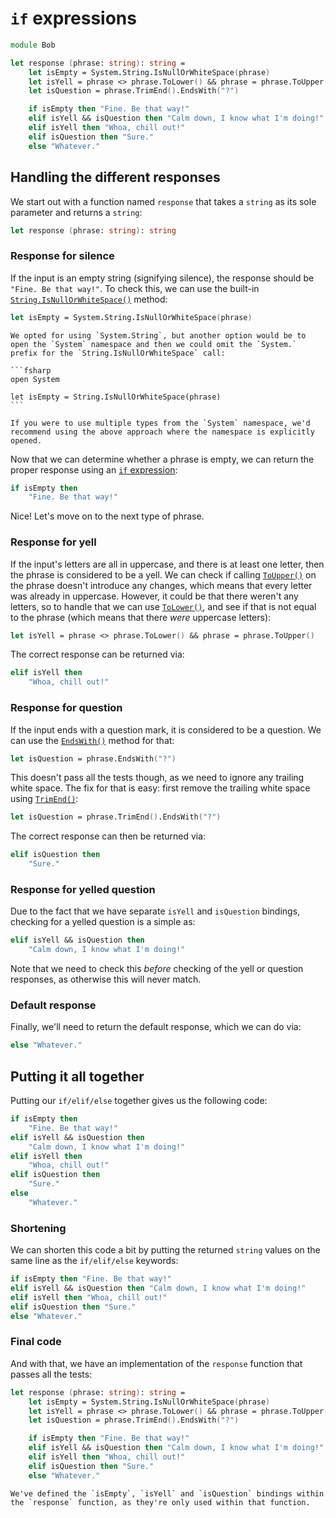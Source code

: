 # `if` expressions

```fsharp
module Bob

let response (phrase: string): string =
    let isEmpty = System.String.IsNullOrWhiteSpace(phrase)
    let isYell = phrase <> phrase.ToLower() && phrase = phrase.ToUpper()
    let isQuestion = phrase.TrimEnd().EndsWith("?")

    if isEmpty then "Fine. Be that way!"
    elif isYell && isQuestion then "Calm down, I know what I'm doing!"
    elif isYell then "Whoa, chill out!"
    elif isQuestion then "Sure."
    else "Whatever."
```

## Handling the different responses

We start out with a function named `response` that takes a `string` as its sole parameter and returns a `string`:

```fsharp
let response (phrase: string): string
```

### Response for silence

If the input is an empty string (signifying silence), the response should be `"Fine. Be that way!"`.
To check this, we can use the built-in [`String.IsNullOrWhiteSpace()`][string.isnullorwhitespace] method:

```fsharp
let isEmpty = System.String.IsNullOrWhiteSpace(phrase)
```

````exercism/note
We opted for using `System.String`, but another option would be to open the `System` namespace and then we could omit the `System.` prefix for the `String.IsNullOrWhiteSpace` call:

```fsharp
open System

let isEmpty = String.IsNullOrWhiteSpace(phrase)
```

If you were to use multiple types from the `System` namespace, we'd recommend using the above approach where the namespace is explicitly opened.
````

Now that we can determine whether a phrase is empty, we can return the proper response using an [`if` expression][if-expressions]:

```fsharp
if isEmpty then
    "Fine. Be that way!"
```

Nice! Let's move on to the next type of phrase.

### Response for yell

If the input's letters are all in uppercase, and there is at least one letter, then the phrase is considered to be a yell.
We can check if calling [`ToUpper()`][string.toupper] on the phrase doesn't introduce any changes, which means that every letter was already in uppercase.
However, it could be that there weren't any letters, so to handle that we can use [`ToLower()`][string.tolower], and see if that is not equal to the phrase (which means that there _were_ uppercase letters):

```fsharp
let isYell = phrase <> phrase.ToLower() && phrase = phrase.ToUpper()
```

The correct response can be returned via:

```fsharp
elif isYell then
    "Whoa, chill out!"
```

### Response for question

If the input ends with a question mark, it is considered to be a question.
We can use the [`EndsWith()`][string.endswith] method for that:

```fsharp
let isQuestion = phrase.EndsWith("?")
```

This doesn't pass all the tests though, as we need to ignore any trailing white space.
The fix for that is easy: first remove the trailing white space using [`TrimEnd()`][string.endswith]:

```fsharp
let isQuestion = phrase.TrimEnd().EndsWith("?")
```

The correct response can then be returned via:

```fsharp
elif isQuestion then
    "Sure."
```

### Response for yelled question

Due to the fact that we have separate `isYell` and `isQuestion` bindings, checking for a yelled question is a simple as:

```fsharp
elif isYell && isQuestion then
    "Calm down, I know what I'm doing!"
```

Note that we need to check this _before_ checking of the yell or question responses, as otherwise this will never match.

### Default response

Finally, we'll need to return the default response, which we can do via:

```fsharp
else "Whatever."
```

## Putting it all together

Putting our `if/elif/else` together gives us the following code:

```fsharp
if isEmpty then
    "Fine. Be that way!"
elif isYell && isQuestion then
    "Calm down, I know what I'm doing!"
elif isYell then
    "Whoa, chill out!"
elif isQuestion then
    "Sure."
else
    "Whatever."
```

### Shortening

We can shorten this code a bit by putting the returned `string` values on the same line as the `if/elif/else` keywords:

```fsharp
if isEmpty then "Fine. Be that way!"
elif isYell && isQuestion then "Calm down, I know what I'm doing!"
elif isYell then "Whoa, chill out!"
elif isQuestion then "Sure."
else "Whatever."
```

### Final code

And with that, we have an implementation of the `response` function that passes all the tests:

```fsharp
let response (phrase: string): string =
    let isEmpty = System.String.IsNullOrWhiteSpace(phrase)
    let isYell = phrase <> phrase.ToLower() && phrase = phrase.ToUpper()
    let isQuestion = phrase.TrimEnd().EndsWith("?")

    if isEmpty then "Fine. Be that way!"
    elif isYell && isQuestion then "Calm down, I know what I'm doing!"
    elif isYell then "Whoa, chill out!"
    elif isQuestion then "Sure."
    else "Whatever."
```

```exercism/note
We've defined the `isEmpty`, `isYell` and `isQuestion` bindings within the `response` function, as they're only used within that function.
```

[if-expressions]: https://learn.microsoft.com/en-us/dotnet/fsharp/language-reference/conditional-expressions-if-then-else
[string.isnullorwhitespace]: https://learn.microsoft.com/en-us/dotnet/api/system.string.isnullorwhitespace
[string.tolower]: https://learn.microsoft.com/en-us/dotnet/api/system.string.tolower
[string.toupper]: https://learn.microsoft.com/en-us/dotnet/api/system.string.toupper
[string.trimend]: https://learn.microsoft.com/en-us/dotnet/api/system.string.trimend
[string.endswith]: https://learn.microsoft.com/en-us/dotnet/api/system.string.endswith
